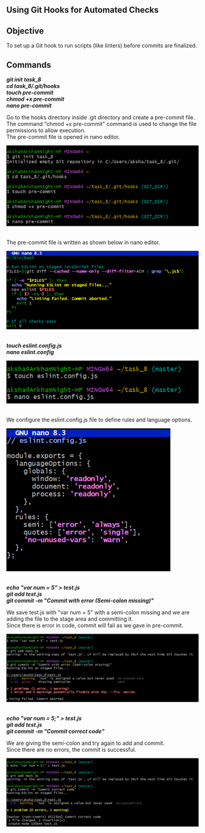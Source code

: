 ## Using Git Hooks for Automated Checks

## Objective

To set up a Git hook to run scripts (like linters) before commits are finalized.

## Commands

***git init task_8 <br>
cd task_8/.git/hooks <br>
touch pre-commit <br>
chmod +x pre-commit <br>
nano pre-commit*** <br>

Go to the hooks directory inside .git directory and create a pre-commit file. <br>
The command "chmod +x pre-commit" command is used to change the file permissions to allow execution. <br>
The pre-commit file is opened in nano editor. <br>

![SS](Screenshots_8/git_8_1.png)
<br><br>

The pre-commit file is written as shown below in nano editor. <br>

![SS](Screenshots_8/git_8_6.png)
<br><br>

***touch eslint.config.js <br>
nano eslint.config*** <br>

![SS](Screenshots_8/git_8_2.png)
<br><br>

We configure the eslint.config.js file to define rules and language options. <br>

![SS](Screenshots_8/git_8_3.png)
<br><br>

***echo "var num = 5" > test.js <br>
git add test.js <br>
git commit -m "Commit with error (Semi-colon missing)"*** <br>

We save test.js with "var num = 5" with a semi-colon missing and we are adding the file to the stage area and committing it. <br>
Since there is error in code, commit will fail as we gave in pre-commit. <br>

![SS](Screenshots_8/git_8_4.png)
<br><br>

***echo "var num = 5;" > test.js <br>
git add test.js <br>
git commit -m "Commit correct code"*** <br>

We are giving the semi-colon and try again to add and commit. <br>
Since there are no errors, the commit is successful. <br>

![SS](Screenshots_8/git_8_5.png)
<br><br>
